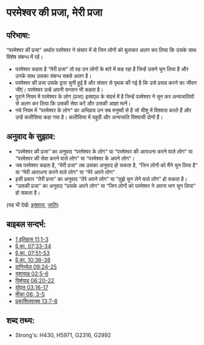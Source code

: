 ﻿# परमेश्‍वर की प्रजा, मेरी प्रजा #

## परिभाषा: ##

“परमेश्वर की प्रजा” अर्थात परमेश्वर ने संसार में से जिन लोगों को बुलाकर अलग कर लिया कि उसके साथ विशेष संबन्ध में रहें।

* परमेश्वर कहता है “मेरी प्रजा” तो वह उन लोगों के बारे में कह रहा है जिन्हें उसने चुन लिया है और उनके साथ उसका संबन्ध सबसे अलग है।
* परमेश्वर की प्रजा उसके द्वारा चुनी हुई है और संसार से पृथक की गई है कि उसे प्रसन्न करने का जीवन जीएं। परमेश्वर उन्हें अपनी सन्तान भी कहता है।
* पुराने नियम में परमेश्वर के लोग (प्रजा) इस्राएल के संदर्भ में है जिन्हें परमेश्वर ने चुन कर अन्यजातियों से अलग कर लिया कि उसकी सेवा करें और उसकी आज्ञा मानें।
* नये नियम में “परमेश्वर के लोग” का अभिप्राय उन सब मनुष्यों से है जो यीशु में विश्वास करते हैं और उन्हें कलीसिया कहा गया है। कलीसिया में यहूदी और अन्यजाति विश्वासी दोनों हैं।

## अनुवाद के सुझाव: ##

* “परमेश्वर की प्रजा” का अनुवाद “परमेश्वर के लोग” या “परमेश्वर की आराधना करने वाले लोग” या “परमेश्वर की सेवा करने वाले लोग” या “परमेश्वर के अपने लोग”।
* जब परमेश्वर कहता है, “मेरी प्रजा” तब उसका अनुवाद हो सकता है, “जिन लोगों को मैंने चुन लिया है” या “मेरी आराधना करने वाले लोग” या “मेरे अपने लोग”
* इसी प्रकार “तेरी प्रजा” का अनुवाद “तेरे अपने लोग” या “तुझे चुन लेने वाले लोग”  हो सकता है।
* “उसकी प्रजा” का अनुवाद “उसके अपने लोग” या “जिन लोगों को परमेश्वर ने अपना भाग चुन लिया” हो सकता है।

(यह भी देखें: [इस्राएल](../kt/israel.md), [जाति](../other/peoplegroup.md))

## बाइबल सन्दर्भ: ##

* [1 इतिहास 11:1-3](rc://en/tn/help/1ch/11/01)
* [प्रे.का. 07:33-34](rc://en/tn/help/act/07/33)
* [प्रे.का. 07:51-53](rc://en/tn/help/act/07/51)
* [प्रे.का. 10:36-38](rc://en/tn/help/act/10/36)
* [दानिय्येल 09:24-25](rc://en/tn/help/dan/09/24)
* [यशायाह 02:5-6](rc://en/tn/help/isa/02/05)
* [यिर्मयाह 06:20-22](rc://en/tn/help/jer/06/20)
* [योएल 03:16-17](rc://en/tn/help/jol/03/16)
* [मीका 06: 3-5](rc://en/tn/help/mic/06/03)
* [प्रकाशितवाक्य 13:7-8](rc://en/tn/help/rev/13/07)

## शब्द तथ्य: ##

* Strong's: H430, H5971, G2316, G2992
